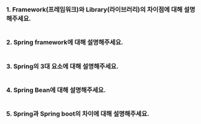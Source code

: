 ### 1. Framework(프레임워크)와 Library(라이브러리)의 차이점에 대해 설명해주세요.

~~~

~~~

### 2. Spring framework에 대해 설명해주세요.

~~~

~~~

### 3. Spring의 3대 요소에 대해 설명해주세요.

~~~

~~~

### 4. Spring Bean에 대해 설명해주세요.

~~~

~~~

### 5. Spring과 Spring boot의 차이에 대해 설명해주세요.

~~~

~~~